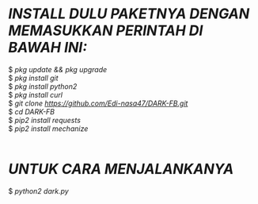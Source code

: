 # <i>INSTALL DULU PAKETNYA DENGAN MEMASUKKAN PERINTAH DI BAWAH INI:</i><br>
$ <i>pkg update && pkg upgrade</i><br>
$ <i>pkg install git</i><br>
$ <i>pkg install python2</i><br>
$ <i>pkg install curl</i><br>
$ <i>git clone https://github.com/Edi-nasa47/DARK-FB.git</i><br>
$ <i>cd DARK-FB</i><br>
$ <i>pip2 install requests</i><br>
$ <i>pip2 install mechanize</i><br><br>
# <i>UNTUK CARA MENJALANKANYA</i><br>
$ <i>python2 dark.py</i><br>
